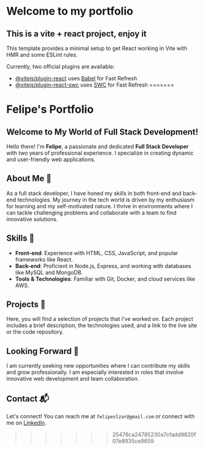 
# Welcome to my portfolio

## This is a vite + react project, enjoy it

This template provides a minimal setup to get React working in Vite with HMR and some ESLint rules.

Currently, two official plugins are available:

- [@vitejs/plugin-react](https://github.com/vitejs/vite-plugin-react/blob/main/packages/plugin-react/README.md) uses [Babel](https://babeljs.io/) for Fast Refresh
- [@vitejs/plugin-react-swc](https://github.com/vitejs/vite-plugin-react-swc) uses [SWC](https://swc.rs/) for Fast Refresh
=======
# Felipe's Portfolio

## Welcome to My World of Full Stack Development!

Hello there! I'm **Felipe**, a passionate and dedicated **Full Stack Developer** with two years of professional experience. I specialize in creating dynamic and user-friendly web applications.

## About Me 🚀

As a full stack developer, I have honed my skills in both front-end and back-end technologies. My journey in the tech world is driven by my enthusiasm for learning and my self-motivated nature. I thrive in environments where I can tackle challenging problems and collaborate with a team to find innovative solutions.

## Skills 🔧

- **Front-end**: Experience with HTML, CSS, JavaScript, and popular frameworks like React.
- **Back-end**: Proficient in Node.js, Express, and working with databases like MySQL and MongoDB.
- **Tools & Technologies**: Familiar with Git, Docker, and cloud services like AWS.

## Projects 📁

Here, you will find a selection of projects that I've worked on. Each project includes a brief description, the technologies used, and a link to the live site or the code repository.

## Looking Forward 👀

I am currently seeking new opportunities where I can contribute my skills and grow professionally. I am especially interested in roles that involve innovative web development and team collaboration.

## Contact 📬

Let's connect! You can reach me at `felipeslzar@gmail.com` or connect with me on [LinkedIn](https://linkedin.com/in/felipe-salazar-jimenez).
>>>>>>> 25476ca24785230a7cfadd9820f07e8935ce9659
